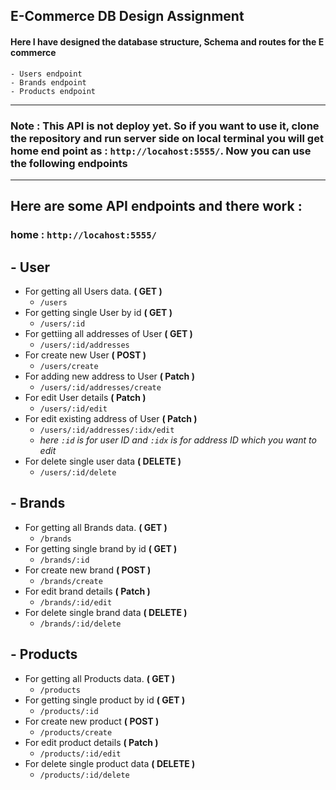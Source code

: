 ## E-Commerce DB Design Assignment

#### Here I have designed the database structure, Schema and routes for the E commerce

    - Users endpoint
    - Brands endpoint
    - Products endpoint

---

### Note : This API is not deploy yet. So if you want to use it, clone the repository and run server side on local terminal you will get home end point as : `http://locahost:5555/`. Now you can use the following endpoints

---

## Here are some API endpoints and there work :

### home : `http://locahost:5555/`

## - User

- For getting all Users data. **( GET )**
  - `/users`
- For getting single User by id **( GET )**
  - `/users/:id`
- For gettiing all addresses of User **( GET )**
  - `/users/:id/addresses`
- For create new User **( POST )**
  - `/users/create`
- For adding new address to User **( Patch )**
  - `/users/:id/addresses/create`
- For edit User details **( Patch )**
  - `/users/:id/edit`
- For edit existing address of User **( Patch )**
  - `/users/:id/addresses/:idx/edit`
  - _here `:id` is for user ID and `:idx` is for address ID which you want to edit_
- For delete single user data **( DELETE )**
    - `/users/:id/delete`

## - Brands

- For getting all Brands data. **( GET )**
  - `/brands`
- For getting single brand by id **( GET )**
  - `/brands/:id`
- For create new brand **( POST )**
  - `/brands/create`
- For edit brand details **( Patch )**
  - `/brands/:id/edit`
- For delete single brand data **( DELETE )**
    - `/brands/:id/delete`

## - Products

- For getting all Products data. **( GET )**
  - `/products`
- For getting single product by id **( GET )**
  - `/products/:id`
- For create new product **( POST )**
  - `/products/create`
- For edit product details **( Patch )**
  - `/products/:id/edit`
- For delete single product data **( DELETE )**
    - `/products/:id/delete`

